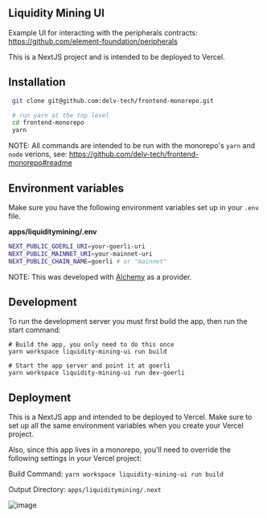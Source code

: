 ## Liquidity Mining UI

Example UI for interacting with the peripherals contracts:
https://github.com/element-foundation/peripherals

This is a NextJS project and is intended to be deployed to Vercel.

## Installation

```bash
 git clone git@github.com:delv-tech/frontend-monorepo.git

 # run yarn at the top level
 cd frontend-monorepo
 yarn
```

NOTE: All commands are intended to be run with the monorepo's `yarn` and `node`
verions, see: https://github.com/delv-tech/frontend-monorepo#readme

## Environment variables

Make sure you have the following environment variables set up in your `.env` file.

**apps/liquiditymining/.env**

```bash
NEXT_PUBLIC_GOERLI_URI=your-goerli-uri
NEXT_PUBLIC_MAINNET_URI=your-mainnet-uri
NEXT_PUBLIC_CHAIN_NAME=goerli # or "mainnet"
```

NOTE: This was developed with [Alchemy](https://www.alchemy.com/) as a provider.

## Development

To run the development server you must first build the app, then run the start command:

```
# Build the app, you only need to do this once
yarn workspace liquidity-mining-ui run build

# Start the app server and point it at goerli
yarn workspace liquidity-mining-ui run dev-goerli
```

## Deployment

This is a NextJS app and intended to be deployed to Vercel. Make sure to set up
all the same environment variables when you create your Vercel project.

Also, since this app lives in a monorepo, you'll need to override the following
settings in your Vercel project:

Build Command: `yarn workspace liquidity-mining-ui run build`

Output Directory: `apps/liquiditymining/.next`

![image](https://user-images.githubusercontent.com/4524175/168927928-36c3f35b-7aab-4484-adea-61764011d253.png)

